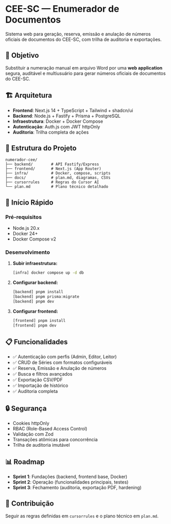 # CEE-SC — Enumerador de Documentos

Sistema web para geração, reserva, emissão e anulação de números oficiais de documentos do CEE-SC, com trilha de auditoria e exportações.

## 🎯 Objetivo

Substituir a numeração manual em arquivo Word por uma **web application** segura, auditável e multiusuário para gerar números oficiais de documentos do CEE-SC.

## 🏗️ Arquitetura

- **Frontend**: Next.js 14 + TypeScript + Tailwind + shadcn/ui
- **Backend**: Node.js + Fastify + Prisma + PostgreSQL
- **Infraestrutura**: Docker + Docker Compose
- **Autenticação**: Auth.js com JWT httpOnly
- **Auditoria**: Trilha completa de ações

## 📁 Estrutura do Projeto

```
numerador-cee/
├── backend/        # API Fastify/Express
├── frontend/       # Next.js (App Router)
├── infra/          # Docker, compose, scripts
├── docs/           # plan.md, diagramas, CSVs
├── cursorrules     # Regras do Cursor AI
└── plan.md         # Plano técnico detalhado
```

## 🚀 Início Rápido

### Pré-requisitos
- Node.js 20.x
- Docker 24+
- Docker Compose v2

### Desenvolvimento

1. **Subir infraestrutura:**
   ```bash
   [infra] docker compose up -d db
   ```

2. **Configurar backend:**
   ```bash
   [backend] pnpm install
   [backend] pnpm prisma:migrate
   [backend] pnpm dev
   ```

3. **Configurar frontend:**
   ```bash
   [frontend] pnpm install
   [frontend] pnpm dev
   ```

## 📋 Funcionalidades

- ✅ Autenticação com perfis (Admin, Editor, Leitor)
- ✅ CRUD de Séries com formatos configuráveis
- ✅ Reserva, Emissão e Anulação de números
- ✅ Busca e filtros avançados
- ✅ Exportação CSV/PDF
- ✅ Importação de histórico
- ✅ Auditoria completa

## 🔒 Segurança

- Cookies httpOnly
- RBAC (Role-Based Access Control)
- Validação com Zod
- Transações atômicas para concorrência
- Trilha de auditoria imutável

## 📊 Roadmap

- **Sprint 1**: Fundações (backend, frontend base, Docker)
- **Sprint 2**: Operação (funcionalidades principais, testes)
- **Sprint 3**: Fechamento (auditoria, exportação PDF, hardening)

## 🤝 Contribuição

Seguir as regras definidas em `cursorrules` e o plano técnico em `plan.md`.
